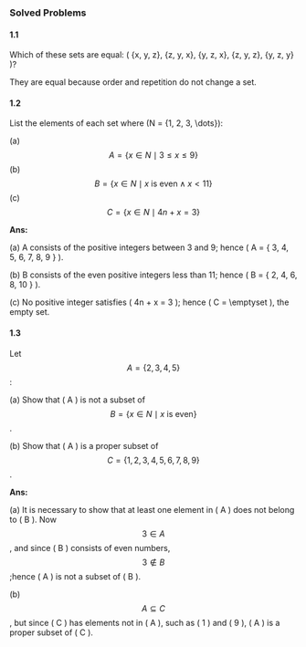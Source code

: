 ### Solved Problems

#### 1.1 
Which of these sets are equal: \( \{x, y, z\}, \{z, y, x\}, \{y, z, x\}, \{z, y, z\}, \{y, z, y\} \)?

They are equal because order and repetition do not change a set.

#### 1.2 
List the elements of each set where \(N = \{1, 2, 3, \dots\}\):

(a) $$ A = \{ x \in N \mid 3 \leq x \leq 9 \}$$
(b) $$ B = \{ x \in N \mid x \text{ is even} \land x < 11 \} $$
(c) $$C = \{ x \in N \mid 4n + x = 3 \}$$

**Ans:**

(a) A consists of the positive integers between 3 and 9; hence \( A = \{ 3, 4, 5, 6, 7, 8, 9 \} \).

(b) B consists of the even positive integers less than 11; hence \( B = \{ 2, 4, 6, 8, 10 \} \).

(c) No positive integer satisfies \( 4n + x = 3 \); hence \( C = \emptyset \), the empty set.

#### 1.3 
Let $$A = \{ 2, 3, 4, 5 \} $$:

(a) Show that \( A \) is not a subset of
$$B = \{ x \in N \mid x \text{ is even} \} $$.

(b) Show that \( A \) is a proper subset of 
$$ C = \{ 1, 2, 3, 4, 5, 6, 7, 8, 9 \} $$.

**Ans:**

(a) It is necessary to show that at least one element in \( A \) does not belong to \( B \).
Now \
$$3 \in A $$
, and since \( B \) consists of even numbers,
$$ 3 \notin B $$;hence \( A \) is not a subset of \( B \).

(b) $$ A \subseteq C $$, but since \( C \) has elements not in \( A \), such as \( 1 \) and \( 9 \), \( A \) is a proper subset of \( C \).